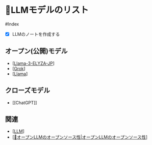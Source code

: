 # 📒LLMモデルのリスト

#Index
- [x] LLMのノートを作成する
## オープン(公開)モデル
- [[Llama-3-ELYZA-JP]]
- [[Grok]]
- [[Llama]]

## クローズモデル
- [[ChatGPT]]

## 関連
- [[LLM]]
- [[📰オープンLLMのオープンソース性|オープンLLMのオープンソース性]]

[//begin]: # "Autogenerated link references for markdown compatibility"
[Llama-3-ELYZA-JP]: Literature/Llama-3-ELYZA-JP.md "Llama-3-ELYZA-JP"
[Grok]: Literature/Grok.md "Grok"
[Llama]: Literature/Llama.md "Llama"
[LLM]: Literature/LLM.md "LLM"
[📰オープンLLMのオープンソース性|オープンLLMのオープンソース性]: 📰Report/%F0%9F%93%B0%E3%82%AA%E3%83%BC%E3%83%97%E3%83%B3LLM%E3%81%AE%E3%82%AA%E3%83%BC%E3%83%97%E3%83%B3%E3%82%BD%E3%83%BC%E3%82%B9%E6%80%A7.md "📰オープンLLMのオープンソース性"
[//end]: # "Autogenerated link references"